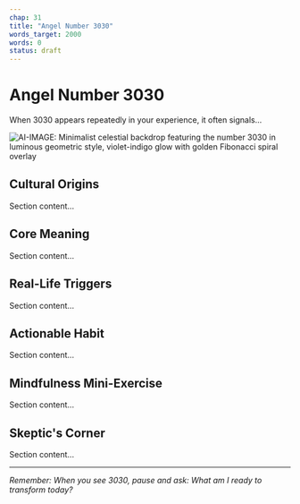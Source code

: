 ```yaml
---
chap: 31
title: "Angel Number 3030"
words_target: 2000
words: 0
status: draft
---
```


# Angel Number 3030

When 3030 appears repeatedly in your experience, it often signals...

![AI-IMAGE: Minimalist celestial backdrop featuring the number 3030 in luminous geometric style, violet-indigo glow with golden Fibonacci spiral overlay]()

## Cultural Origins

Section content...

## Core Meaning

Section content...

## Real-Life Triggers

Section content...

## Actionable Habit

Section content...

## Mindfulness Mini-Exercise

Section content...

## **Skeptic's Corner**

Section content...

---

*Remember: When you see 3030, pause and ask: What am I ready to transform today?*
